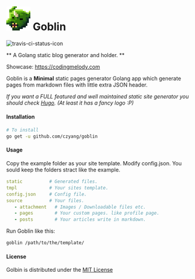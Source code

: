 # ![alt text](./source/attachment/goblin_icon.png "Logo Title Text 1") Goblin 

![travis-ci-status-icon](https://travis-ci.org/czyang/goblin.svg?branch=master "Build Status")

** A Golang static blog generator and holder. **

Showcase: https://codingmelody.com

Goblin is a **Minimal** static pages generator Golang app which generate pages from markdown files with little extra JSON header.

*If you want a FULL featured and well maintained static site generator you should check [Hugo](https://github.com/spf13/hugo). (At least it has a fancy logo :P)*

#### Installation
```sh
# To install
go get -u github.com/czyang/goblin
```


#### Usage
Copy the example folder as your site template.
Modify config.json. 
You sould keep the folders stract like the example.
```yaml
static          # Generated files.
tmpl            # Your sites template.
config.json     # Config file.
source          # Your files.
   - attachment   # Images / Downloadable files etc.
   - pages        # Your custom pages. like profile page.
   - posts        # Your articles write in markdown.
```

Run Goblin like this:
```sh
goblin /path/to/the/template/
```

#### License
Golbin is distributed under the [MIT License](./LICENSE.txt)
